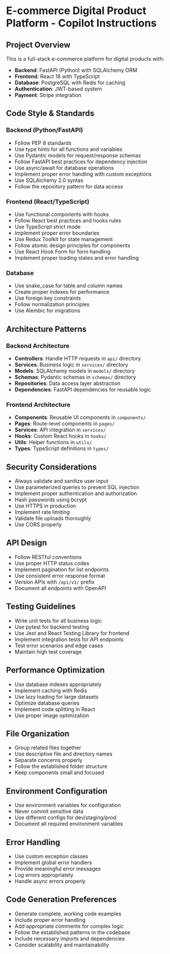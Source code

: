 <!-- Use this file to provide workspace-specific custom instructions to Copilot. For more details, visit https://code.visualstudio.com/docs/copilot/copilot-customization#_use-a-githubcopilotinstructionsmd-file -->

# E-commerce Digital Product Platform - Copilot Instructions

## Project Overview
This is a full-stack e-commerce platform for digital products with:
- **Backend**: FastAPI (Python) with SQLAlchemy ORM
- **Frontend**: React 18 with TypeScript
- **Database**: PostgreSQL with Redis for caching
- **Authentication**: JWT-based system
- **Payment**: Stripe integration

## Code Style & Standards

### Backend (Python/FastAPI)
- Follow PEP 8 standards
- Use type hints for all functions and variables
- Use Pydantic models for request/response schemas
- Follow FastAPI best practices for dependency injection
- Use async/await for database operations
- Implement proper error handling with custom exceptions
- Use SQLAlchemy 2.0 syntax
- Follow the repository pattern for data access

### Frontend (React/TypeScript)
- Use functional components with hooks
- Follow React best practices and hooks rules
- Use TypeScript strict mode
- Implement proper error boundaries
- Use Redux Toolkit for state management
- Follow atomic design principles for components
- Use React Hook Form for form handling
- Implement proper loading states and error handling

### Database
- Use snake_case for table and column names
- Create proper indexes for performance
- Use foreign key constraints
- Follow normalization principles
- Use Alembic for migrations

## Architecture Patterns

### Backend Architecture
- **Controllers**: Handle HTTP requests in `api/` directory
- **Services**: Business logic in `services/` directory  
- **Models**: SQLAlchemy models in `models/` directory
- **Schemas**: Pydantic schemas in `schemas/` directory
- **Repositories**: Data access layer abstraction
- **Dependencies**: FastAPI dependencies for reusable logic

### Frontend Architecture
- **Components**: Reusable UI components in `components/`
- **Pages**: Route-level components in `pages/`
- **Services**: API integration in `services/`
- **Hooks**: Custom React hooks in `hooks/`
- **Utils**: Helper functions in `utils/`
- **Types**: TypeScript definitions in `types/`

## Security Considerations
- Always validate and sanitize user input
- Use parameterized queries to prevent SQL injection
- Implement proper authentication and authorization
- Hash passwords using bcrypt
- Use HTTPS in production
- Implement rate limiting
- Validate file uploads thoroughly
- Use CORS properly

## API Design
- Follow RESTful conventions
- Use proper HTTP status codes
- Implement pagination for list endpoints
- Use consistent error response format
- Version APIs with `/api/v1/` prefix
- Document all endpoints with OpenAPI

## Testing Guidelines
- Write unit tests for all business logic
- Use pytest for backend testing
- Use Jest and React Testing Library for frontend
- Implement integration tests for API endpoints
- Test error scenarios and edge cases
- Maintain high test coverage

## Performance Optimization
- Use database indexes appropriately
- Implement caching with Redis
- Use lazy loading for large datasets
- Optimize database queries
- Implement code splitting in React
- Use proper image optimization

## File Organization
- Group related files together
- Use descriptive file and directory names
- Separate concerns properly
- Follow the established folder structure
- Keep components small and focused

## Environment Configuration
- Use environment variables for configuration
- Never commit sensitive data
- Use different configs for dev/staging/prod
- Document all required environment variables

## Error Handling
- Use custom exception classes
- Implement global error handlers
- Provide meaningful error messages
- Log errors appropriately
- Handle async errors properly

## Code Generation Preferences
- Generate complete, working code examples
- Include proper error handling
- Add appropriate comments for complex logic
- Follow the established patterns in the codebase
- Include necessary imports and dependencies
- Consider scalability and maintainability
